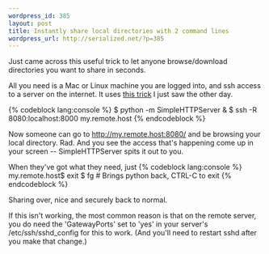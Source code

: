 ```yaml
--- 
wordpress_id: 385
layout: post
title: Instantly share local directories with 2 command lines
wordpress_url: http://serialized.net/?p=385
---
```

Just came across this useful trick to let anyone browse/download directories you want to share in seconds.

All you need is a Mac or Linux machine you are logged into, and ssh access to a server on the internet. It uses [this trick](http://www.lylebackenroth.com/blog/2009/05/03/serve-your-current-directory-using-a-simple-webserver-python/) I just saw the other day.

{% codeblock lang:console %}
$ python -m SimpleHTTPServer &
$ ssh -R 8080:localhost:8000 my.remote.host
{% endcodeblock %}

Now someone can go to http://my.remote.host:8080/ and be browsing your local directory. Rad. And you see the access that's happening come up in your screen -- SimpleHTTPServer spits it out to you.

When they've got what they need, just 
{% codeblock lang:console %}
my.remote.host$ exit
$ fg # Brings python back, CTRL-C to exit
{% endcodeblock %}

Sharing over, nice and securely back to normal.

If this isn't working, the most common reason is that on the remote server, you do need the 'GatewayPorts' set to 'yes'  in your server's /etc/ssh/sshd_config for this to work. (And you'll need to restart sshd after you make that change.)
